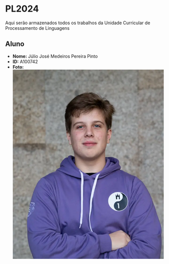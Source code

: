 # PL2024

Aqui serão armazenados todos os trabalhos da Unidade Curricular de Processamento de Linguagens

## Aluno

- **Nome:** Júlio José Medeiros Pereira Pinto
- **ID:** A100742
- **Foto:** ![Fotografia do aluno](image.png)